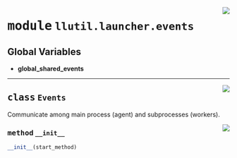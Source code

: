 <!-- markdownlint-disable -->

<a href="https://github.com/tjyuyao/ice-learn/blob/main/ice/llutil/launcher/events.py#L0"><img align="right" style="float:right;" src="https://img.shields.io/badge/-source-cccccc?style=flat-square"></a>

# <kbd>module</kbd> `llutil.launcher.events`






**Global Variables**
---------------
- **global_shared_events**


---

<a href="https://github.com/tjyuyao/ice-learn/blob/main/ice/llutil/launcher/events.py#L3"><img align="right" style="float:right;" src="https://img.shields.io/badge/-source-cccccc?style=flat-square"></a>

## <kbd>class</kbd> `Events`
Communicate among main process (agent) and subprocesses (workers).




<a href="https://github.com/tjyuyao/ice-learn/blob/main/ice/llutil/launcher/events.py#L6"><img align="right" style="float:right;" src="https://img.shields.io/badge/-source-cccccc?style=flat-square"></a>

### <kbd>method</kbd> `__init__`

```python
__init__(start_method)
```











